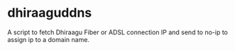 # dhiraaguddns
A script to fetch Dhiraagu Fiber or ADSL connection IP and send to no-ip to assign ip to a domain name.
